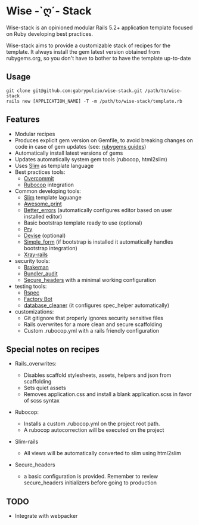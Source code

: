 # Wise -\`ღ´- Stack

Wise-stack is an opinioned modular Rails 5.2+ application template focused on Ruby developing
best practices.

Wise-stack aims to provide a customizable stack of recipes for the template. It always install the gem latest version obtained from rubygems.org, so you don't have to bother to
have the template up-to-date

## Usage

```shell
git clone git@github.com:gabrypulzio/wise-stack.git /path/to/wise-stack
rails new [APPLICATION_NAME] -T -m /path/to/wise-stack/template.rb
```

## Features

* Modular recipes
* Produces explicit gem version on Gemfile, to avoid breaking changes on code in
case of gem updates (see: [rubygems guides](http://guides.rubygems.org/patterns/#pessimistic-version-constraint))
* Automatically install latest versions of gems
* Updates automatically system gem tools (rubocop, html2slim)
* Uses [Slim](http://slim-lang.com/) as template language
* Best practices tools:
  * [Overcommit](https://github.com/brigade/overcommit)
  * [Rubocop](https://github.com/rubocop-hq/rubocop) integration
* Common developing tools:
  * [Slim](http://slim-lang.com/) template laguange
  * [Awesome_print](https://github.com/awesome-print/awesome_print)
  * [Better_errors](https://github.com/charliesome/better_errors) (automatically configures editor based on user installed editor)
  * Basic bootstrap template ready to use (optional)
  * [Pry](https://github.com/pry/pry)
  * [Devise](https://github.com/plataformatec/devise) (optional)
  * [Simple_form](https://github.com/plataformatec/simple_form) (if bootstrap is installed it automatically handles bootstrap integration)
  * [Xray-rails](https://github.com/brentd/xray-rails)
* security tools:
  * [Brakeman](https://github.com/presidentbeef/brakeman)
  * [Bundler_audit](https://github.com/rubysec/bundler-audit)
  * [Secure_headers](https://github.com/anotherhale/secure_headers) with a minimal working configuration
* testing tools:
  * [Rspec](https://github.com/rspec/rspec)
  * [Factory Bot](https://github.com/thoughtbot/factory_bot)
  * [database_cleaner](https://github.com/DatabaseCleaner/database_cleaner) (it configures spec_helper automatically)
* customizations:
  * Git gitignore that properly ignores security sensitive files
  * Rails overwrites for a more clean and secure scaffolding
  * Custom .rubocop.yml with a rails friendly configuration


## Special notes on recipes

* Rails_overwrites:
  * Disables scaffold stylesheets, assets, helpers and json from scaffolding
  * Sets quiet assets
  * Removes application.css and install a blank application.scss in favor of scss syntax

* Rubocop:
  * Installs a custom .rubocop.yml on the project root path.
  * A rubocop autocorrection will be executed on the project

* Slim-rails
  * All views will be automatically converted to slim using html2slim

* Secure_headers
  * a basic configuration is provided. Remember to review secure_headers initializers before going
  to production

## TODO

* Integrate with webpacker

